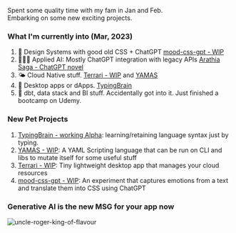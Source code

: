 Spent some quality time with my fam in Jan and Feb. <br />
Embarking on some new exciting projects. <br />

### What I'm currently into (Mar, 2023)
1. 🎨 Design Systems with good old CSS + ChatGPT [mood-css-gpt - WIP](https://github.com/the-watchmaker/mood-css-gpt)
2. 👩🏽‍🎨 Applied AI: Mostly ChatGPT integration with legacy APIs [Arathia Saga - ChatGPT novel](https://github.com/the-watchmaker/arathia-saga-chatgpt)
3. 🌤️ Cloud Native stuff. [Terrari - WIP](https://github.com/the-watchmaker/terrari) and [YAMAS](https://github.com/the-watchmaker/yamas)
4. 📡 Desktop apps or dApps. [TypingBrain](https://github.com/the-watchmaker/typingbrain) 
5. 🤪 dbt, data stack and BI stuff. Accidentally got into it. Just finished a bootcamp on Udemy. 

### New Pet Projects
1. [TypingBrain - working Alpha](https://github.com/the-watchmaker/typingbrain): learning/retaining language syntax just by typing. 
2. [YAMAS - WIP](https://github.com/the-watchmaker/yamas): A YAML Scripting language that can be run on CLI and libs to mutate itself for some useful stuff
3. [Terrari - WIP](https://github.com/the-watchmaker/terrari): Tiny lightweight desktop app that manages your cloud resources
4. [mood-css-gpt - WIP](https://github.com/the-watchmaker/mood-css-gpt): An experiment that captures emotions from a text and translate them into CSS using ChatGPT


### Generative AI is the new MSG for your app now
![uncle-roger-king-of-flavour](https://user-images.githubusercontent.com/4682613/221276183-9622da64-1231-445e-9ae4-aeea30db95e5.gif)

